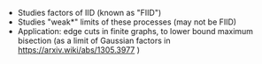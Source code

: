 * Studies factors of IID (known as "FIID")
* Studies "weak*" limits of these processes (may not be FIID)
* Application: edge cuts in finite graphs, to lower bound maximum bisection (as a limit of Gaussian factors in https://arxiv.wiki/abs/1305.3977 )

